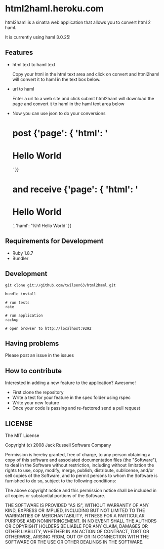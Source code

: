 # html2haml.heroku.com

html2haml is a sinatra web application that allows you to convert
html 2 haml.

It is currently using haml 3.0.25!

## Features
  
* html text to haml text
  
  Copy your html in the html text area and click on convert
  and html2haml will convert it to haml in the text box below.
  
* url to haml

  Enter a url to a web site and click submit
  html2haml will download the page and convert it to haml
  in the haml text area below
  
* Now you can use json to do your conversions

  # post {'page': { 'html': '<h1>Hello World</h1>' }}
  # and receive {'page': { 'html': '<h1>Hello World</h1>', 'haml': '%h1 Hello World' }}
  

## Requirements for Development

* Ruby 1.8.7
* Bundler

## Development

    git clone git://github.com/twilson63/html2haml.git
    
    bundle install
    
    # run tests
    rake
    
    # run application
    rackup
    
    # open browser to http://localhost:9292

## Having problems

Please post an issue in the issues

## How to contribute

Interested in adding a new feature to the application? Awesome!

* First clone the repository
* Write a test for your feature in the spec folder using rspec
* Write your new feature 
* Once your code is passing and re-factored send a pull request

## LICENSE

The MIT License

Copyright (c) 2008 Jack Russell Software Company

Permission is hereby granted, free of charge, to any person obtaining a copy
of this software and associated documentation files (the "Software"), to deal
in the Software without restriction, including without limitation the rights
to use, copy, modify, merge, publish, distribute, sublicense, and/or sell
copies of the Software, and to permit persons to whom the Software is
furnished to do so, subject to the following conditions:

The above copyright notice and this permission notice shall be included in
all copies or substantial portions of the Software.

THE SOFTWARE IS PROVIDED "AS IS", WITHOUT WARRANTY OF ANY KIND, EXPRESS OR
IMPLIED, INCLUDING BUT NOT LIMITED TO THE WARRANTIES OF MERCHANTABILITY,
FITNESS FOR A PARTICULAR PURPOSE AND NONINFRINGEMENT. IN NO EVENT SHALL THE
AUTHORS OR COPYRIGHT HOLDERS BE LIABLE FOR ANY CLAIM, DAMAGES OR OTHER
LIABILITY, WHETHER IN AN ACTION OF CONTRACT, TORT OR OTHERWISE, ARISING FROM,
OUT OF OR IN CONNECTION WITH THE SOFTWARE OR THE USE OR OTHER DEALINGS IN
THE SOFTWARE.